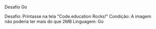 Desafio Go

Desafio: Printasse na tela "Code.education Rocks!"
Condição: A imagem não poderia ter mais do que 2MB
Linguagem: Go
